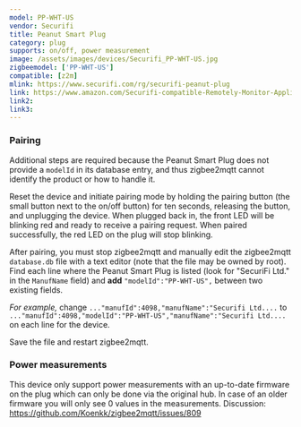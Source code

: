 ```yaml
---
model: PP-WHT-US
vendor: Securifi
title: Peanut Smart Plug
category: plug
supports: on/off, power measurement
image: /assets/images/devices/Securifi_PP-WHT-US.jpg
zigbeemodel: ['PP-WHT-US']
compatible: [z2m]
mlink: https://www.securifi.com/rg/securifi-peanut-plug
link: https://www.amazon.com/Securifi-compatible-Remotely-Monitor-Appliances/dp/B00TC9NC82
link2: 
link3: 
---
```

### Pairing
Additional steps are required because the Peanut Smart Plug does not provide a `modelId` in its database entry,
and thus zigbee2mqtt cannot identify the product or how to handle it.

Reset the device and initiate pairing mode by holding the pairing button
(the small button next to the on/off button) for ten seconds, releasing the button,
and unplugging the device.
When plugged back in, the front LED will be blinking red and ready to receive a pairing request.
When paired successfully, the red LED on the plug will stop blinking.

After pairing, you must stop zigbee2mqtt and manually edit the zigbee2mqtt `database.db` file with a
text editor (note that the file may be owned by root).
Find each line where the Peanut Smart Plug is listed (look for "SecuriFi Ltd." in the `ManufName` field)
and **add** `"modelId":"PP-WHT-US",` between two existing fields.

*For example,* change `..."manufId":4098,"manufName":"Securifi Ltd....`
to `..."manufId":4098,"modelId":"PP-WHT-US","manufName":"Securifi Ltd....`
on each line for the device.

Save the file and restart zigbee2mqtt.


### Power measurements
This device only support power measurements with an up-to-date firmware on the plug which can only be done
via the original hub. In case of an older firmware you will only see 0 values in the measurements.
Discussion: https://github.com/Koenkk/zigbee2mqtt/issues/809 


